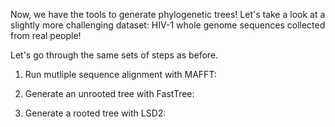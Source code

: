 <script>
import Link from "$components/Link.svelte";
import Execute from "$components/Execute.svelte";
</script>

Now, we have the tools to generate phylogenetic trees! Let's take a look at a slightly more challenging dataset: HIV-1 whole genome sequences collected from real people!

Let's go through the same sets of steps as before.

1. Run mutliple sequence alignment with MAFFT:
<Execute command="mafft hiv1_sequences.fas > hiv1_sequences.MSA.fas" inline />

2. Generate an unrooted tree with FastTree:
<Execute command="FastTree -gtr -nt -gamma hiv1_sequences.MSA.fas > tree_file.nwk
" inline />

3. Generate a rooted tree with LSD2:
<Execute command="lsd2 -i tree_file.nwk -d hiv1_dates.txt -l -1 -o lsd2_out" inline />
